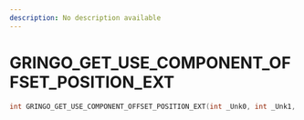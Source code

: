 ```yaml
---
description: No description available 
---
```


# GRINGO_GET_USE_COMPONENT_OFFSET_POSITION_EXT

```cpp
int GRINGO_GET_USE_COMPONENT_OFFSET_POSITION_EXT(int _Unk0, int _Unk1, int _Unk2, int _Unk3, int _Unk4, int _Unk5);
```